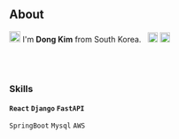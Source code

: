 ## About

<img src="https://media.giphy.com/media/hvRJCLFzcasrR4ia7z/giphy.gif" width="20"> I'm **Dong Kim** from South Korea. &nbsp;
<a href="https://www.linkedin.com/in/khdkkhdd/"><img src="https://img.shields.io/badge/-LinkedIn-blue?style=flat-square&logo=Linkedin&logoColor=white&link=https://www.linkedin.com/in/khdkkhdd/" height=18/></a>
<a href="mailto:me@1bronze.dev"><img src="https://img.shields.io/badge/Gmail-d14836?style=flat-square&logo=Gmail&logoColor=white&link=me@1bronze.dev" height=18/></a>

<br>
<br>

### Skills

  **`React` `Django` `FastAPI`**

  `SpringBoot` `Mysql` `AWS`
  
<br>
